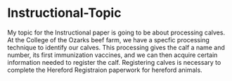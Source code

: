 # Instructional-Topic


My topic for the Instructional paper is going to be about processing calves. At the College of the Ozarks beef farm, we have a specfic processing technique to identify our calves. This processing gives the calf a name and number, its first immunization vaccines, and we can then acquire certain information needed to register the calf. Registering calves is necessary to complete the Hereford Registraion paperwork for hereford animals. 
